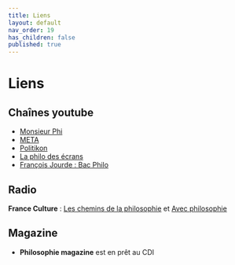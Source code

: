 ```yaml
---
title: Liens
layout: default
nav_order: 19
has_children: false
published: true
---
```

# Liens

## Chaînes youtube

- [Monsieur Phi](https://www.youtube.com/channel/UCqA8H22FwgBVcF3GJpp0MQw)
- [META](https://www.youtube.com/channel/UCUOgJaic4p3kwuN7LDJ5ukA)
- [Politikon](https://www.youtube.com/channel/UC0HxyEc_ojRJ1oJXS5K6oaA)
- [La philo des écrans](https://www.youtube.com/channel/UC5oYInmzMnMbsuiBdIEtytg)
- [François Jourde : Bac Philo](https://www.youtube.com/watch?v=GhP9DO5AH3I&list=RDCMUCrPDGdPj4pzAGg1uA4n2swA&start_radio=1)

## Radio

**France Culture** : [Les chemins de la philosophie](https://www.radiofrance.fr/franceculture/podcasts/les-chemins-de-la-philosophie) et [Avec philosophie](https://www.radiofrance.fr/franceculture/podcasts/avec-philosophie)

## Magazine

- **Philosophie magazine** est en prêt au CDI